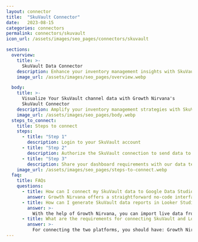 ```yaml
---
layout: connector
title:  "SkuVault Connector"
date:   2023-08-15
categories: connectors
permalink: connectors/skuvault
icon_url: /assets/images/seo_pages/connectors/skuvault

sections:
  overview:
    title: >-
      SkuVault Data Connector
    description: Enhance your inventory management insights with SkuVault integration. Seamlessly merge inventory data from SkuVault with Looker Studio's analytical capabilities, unlocking insights that shape inventory strategies, demand analysis, and operational excellence.
    image_url: /assets/images/seo_pages/overview.webp

  body:
    title: >-
      Visualize Your SkuVault channel data with Growth Nirvana's
      SkuVault Connector
    description: Amplify your inventory management strategies with SkuVault insights integrated into Looker Studio.
    image_url: /assets/images/seo_pages/body.webp
  steps_to_connect:
    title: Steps to connect
    steps:
      - title: "Step 1"
        description: Login to your SkuVault account
      - title: "Step 2"
        description: Authorize the SkuVault connection to send data to Growth Nirvana
      - title: "Step 3"
        description: Share your dashboard requirements with our data team. We will build the report for you.
    image_url: /assets/images/seo_pages/steps-to-connect.webp
  faq:
    title: FAQs
    questions:
      - title: How can I connect my SkuVault data to Google Data Studio/Looker Studio?
        answer: Growth Nirvana offers a straightforward no-code interface to connect to SkuVault data sources.
      - title: How can I generate SkuVault data reports in Looker Studio?
        answer: >-
          With the help of Growth Nirvana, you can import live data from SkuVault into Looker Studio. These data can be viewed in charts, tables, and dashboards to generate branded reports that can be shared instantly.
      - title: What are the requirements for connecting SkuVault and Looker Studio?
        answer: >-
          For connecting the two platforms, you should have: Growth Nirvana Account and SkuVault Ads Account
---
```

